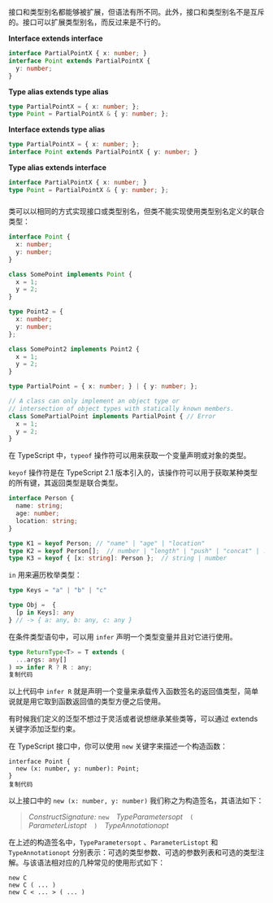 接口和类型别名都能够被扩展，但语法有所不同。此外，接口和类型别名不是互斥的。接口可以扩展类型别名，而反过来是不行的。

**Interface extends interface** 

```typescript
interface PartialPointX { x: number; }
interface Point extends PartialPointX { 
  y: number; 
}
```

**Type alias extends type alias**

```typescript
type PartialPointX = { x: number; };
type Point = PartialPointX & { y: number; };

```

**Interface extends type alias**

```typescript
type PartialPointX = { x: number; };
interface Point extends PartialPointX { y: number; }
```

**Type alias extends interface**

```typescript
interface PartialPointX { x: number; }
type Point = PartialPointX & { y: number; };
```

##### 

类可以以相同的方式实现接口或类型别名，但类不能实现使用类型别名定义的联合类型：

```typescript
interface Point {
  x: number;
  y: number;
}

class SomePoint implements Point {
  x = 1;
  y = 2;
}

type Point2 = {
  x: number;
  y: number;
};

class SomePoint2 implements Point2 {
  x = 1;
  y = 2;
}

type PartialPoint = { x: number; } | { y: number; };

// A class can only implement an object type or 
// intersection of object types with statically known members.
class SomePartialPoint implements PartialPoint { // Error
  x = 1;
  y = 2;
}
```



在 TypeScript 中，`typeof` 操作符可以用来获取一个变量声明或对象的类型。

`keyof` 操作符是在 TypeScript 2.1 版本引入的，该操作符可以用于获取某种类型的所有键，其返回类型是联合类型。

```ts
interface Person {
  name: string;
  age: number;
  location: string;
}

type K1 = keyof Person; // "name" | "age" | "location"
type K2 = keyof Person[];  // number | "length" | "push" | "concat" | ...
type K3 = keyof { [x: string]: Person };  // string | number

```



`in` 用来遍历枚举类型：

```ts
type Keys = "a" | "b" | "c"

type Obj =  {
  [p in Keys]: any
} // -> { a: any, b: any, c: any }
```

在条件类型语句中，可以用 `infer` 声明一个类型变量并且对它进行使用。

```typescript
type ReturnType<T> = T extends (
  ...args: any[]
) => infer R ? R : any;
复制代码
```

以上代码中 `infer R` 就是声明一个变量来承载传入函数签名的返回值类型，简单说就是用它取到函数返回值的类型方便之后使用。

有时候我们定义的泛型不想过于灵活或者说想继承某些类等，可以通过 extends 关键字添加泛型约束。


在 TypeScript 接口中，你可以使用 `new` 关键字来描述一个构造函数：

```
interface Point {
  new (x: number, y: number): Point;
}
复制代码
```

以上接口中的 `new (x: number, y: number)` 我们称之为构造签名，其语法如下：

> *ConstructSignature:* `new` *TypeParametersopt* `(` *ParameterListopt* `)` *TypeAnnotationopt*

在上述的构造签名中，`TypeParametersopt` 、`ParameterListopt` 和 `TypeAnnotationopt` 分别表示：可选的类型参数、可选的参数列表和可选的类型注解。与该语法相对应的几种常见的使用形式如下：

```
new C  
new C ( ... )  
new C < ... > ( ... )
```


